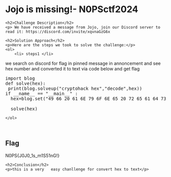 
<!DOCTYPE html>
<html>

<body>
    <h1>Jojo is missing!- N0PSctf2024</h1>

    <h2>Challenge Description</h2>
    <p> We have received a message from Jojo, join our Discord server to read it: https://discord.com/invite/xqvnaGzG6x
</p>
 
    <h2>Solution Approach</h2>
    <p>Here are the steps we took to solve the challenge:</p>
    <ol>
        <li> steps1 </li>
 we search on discord for flag in pinned message in annoncement  and see hex number 
and converted it to text via code below and get flag
<pre>
import blog
def solve(hex):
 print(blog.solveup("cryptohack hex","decode",hex))
if __name__ == "__main__" :
  hex=blog.set("49 66 20 61 6E 79 6F 6E 65 20 72 65 61 64 73 20 69 74 2C 20 49 20 61 6D 20 4A 6F 6A 6F 2E 20 49 20 68 61 76 65 20 62 65 65 6E 20 63 61 70 74 75 72 65 64 20 62 79 20 61 20 67 72 6F 75 70 20 63 61 6C 6C 65 64 20 4A 33 4A 75 4A 34 2E 20 50 6C 65 61 73 65 20 63 6F 6D 65 20 61 6E 64 20 73 61 76 65 20 6D 65 21 0A 4E 30 50 53 7B 4A 30 4A 30 5F 31 73 5F 6D 31 53 35 31 6E 47 21 7D",1)
 
  solve(hex)
</pre>
  
    
    </ol>
<br>
    <h2>Flag</h2>
    <p class="flag">N0PS{J0J0_1s_m1S51nG!}
</p>

    <h2>Conclusion</h2>
    <p>this is a very   easy chanllenge for convert hex to text</p>
</body>
</html>

